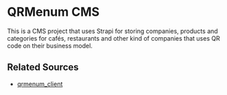 # QRMenum CMS

This is a CMS project that uses Strapi for storing companies, products and categories for cafés, restaurants and other kind of companies that uses QR code on their business model.

## Related Sources

- [qrmenum_client](https://github.com/yigitsadic/qrmenum_client)
